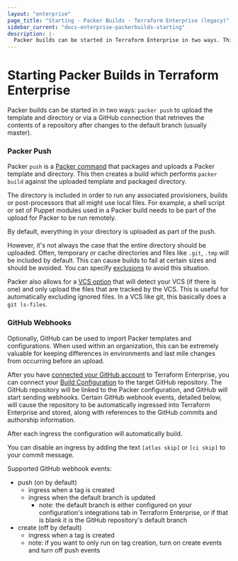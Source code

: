 ```yaml
---
layout: "enterprise"
page_title: "Starting - Packer Builds - Terraform Enterprise (legacy)"
sidebar_current: "docs-enterprise-packerbuilds-starting"
description: |-
  Packer builds can be started in Terraform Enterprise in two ways. This post is about how.
---
```


# Starting Packer Builds in Terraform Enterprise

Packer builds can be started in in two ways: `packer push` to upload the
template and directory or via a GitHub connection that retrieves the contents of
a repository after changes to the default branch (usually master).

### Packer Push

Packer `push` is a
[Packer command](https://packer.io/docs/command-line/push.html) that packages
and uploads a Packer template and directory. This then creates a build which
performs `packer build` against the uploaded template and packaged directory.

The directory is included in order to run any associated provisioners, builds or
post-processors that all might use local files. For example, a shell script or
set of Puppet modules used in a Packer build needs to be part of the upload for
Packer to be run remotely.

By default, everything in your directory is uploaded as part of the push.

However, it's not always the case that the entire directory should be uploaded.
Often, temporary or cache directories and files like `.git`, `.tmp` will be
included by default. This can cause builds to fail at certain sizes and should
be avoided. You can specify
[exclusions](https://packer.io/docs/templates/push.html#exclude) to avoid this
situation.

Packer also allows for a
[VCS option](https://packer.io/docs/templates/push.html#vcs) that will detect
your VCS (if there is one) and only upload the files that are tracked by the
VCS. This is useful for automatically excluding ignored files. In a VCS like
git, this basically does a `git ls-files`.


### GitHub Webhooks

Optionally, GitHub can be used to import Packer templates and configurations.
When used within an organization, this can be extremely valuable for keeping
differences in environments and last mile changes from occurring before an
upload.

After you have [connected your GitHub account](/docs/enterprise-legacy/vcs/github.html) to Terraform Enterprise,
you can connect your [Build Configuration](/docs/enterprise-legacy/glossary#build-configuration)
to the target GitHub repository. The GitHub repository will be linked to the
Packer configuration, and GitHub will start sending webhooks.
Certain GitHub webhook events, detailed below, will cause the repository to be
automatically ingressed into Terraform Enterprise and stored, along with references to the
GitHub commits and authorship information.

After each ingress the configuration will automatically build.

You can disable an ingress by adding the text `[atlas skip]` or `[ci skip]` to
your commit message.

Supported GitHub webhook events:

- push (on by default)
  - ingress when a tag is created
  - ingress when the default branch is updated
    - note: the default branch is either configured on your configuration's
      integrations tab in Terraform Enterprise, or if that is blank it is the GitHub
      repository's default branch
- create (off by default)
  - ingress when a tag is created
  - note: if you want to only run on tag creation, turn on create events and
    turn off push events
